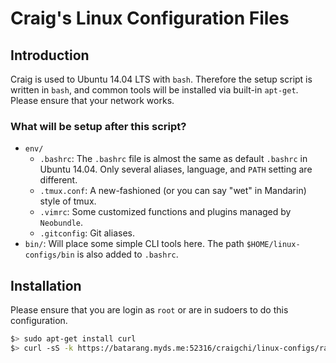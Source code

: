 # Craig's Linux Configuration Files

## Introduction

Craig is used to Ubuntu 14.04 LTS with `bash`. Therefore the setup script is written in `bash`, and common tools will be installed via built-in `apt-get`. Please ensure that your network works.


### What will be setup after this script?

- `env/`
  - `.bashrc`: The `.bashrc` file is almost the same as default `.bashrc` in Ubuntu 14.04. Only several aliases, language, and `PATH` setting are different.
  - `.tmux.conf`: A new-fashioned (or you can say "wet" in Mandarin) style of tmux.
  - `.vimrc`: Some customized functions and plugins managed by `Neobundle`.
  - `.gitconfig`: Git aliases.
- `bin/`: Will place some simple CLI tools here. The path `$HOME/linux-configs/bin` is also added to `.bashrc`.


## Installation

Please ensure that you are login as `root` or are in sudoers to do this configuration.

```sh
$> sudo apt-get install curl
$> curl -sS -k https://batarang.myds.me:52316/craigchi/linux-configs/raw/master/setup.sh | sh
```
